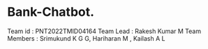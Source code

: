 # Bank-Chatbot.
Team id : PNT2022TMID04164
Team Lead : Rakesh Kumar M
Team Members : Srimukund K G G, Hariharan M , Kailash A L
